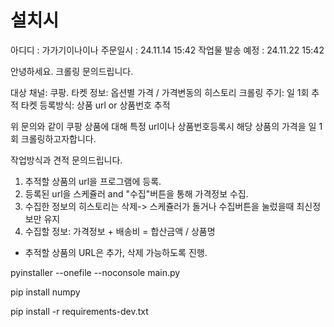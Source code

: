 # 설치시

아디디 : 가가기이나이나
주문일시 : 24.11.14 15:42
작업물 발송 예정 : 24.11.22 15:42

안녕하세요.
크롤링 문의드립니다.

대상 채널: 쿠팡.
타켓 정보: 옵션별 가격 / 가격변동의 히스토리
크롤링 주기: 일 1회 추적
타켓 등록방식: 상품 url or 상품번호 추적

위 문의와 같이 쿠팡 상품에 대해 특정 url이나 상품번호등록시 해당 상품의 가격을 일 1회 크롤링하고자합니다.

작업방식과 견적 문의드립니다.


1. 추적할 상품의 url을 프로그램에 등록.
2. 등록된 url을 스케쥴러 and "수집"버튼을 통해 가격정보 수집.
3. 수집한 정보의 히스토리는 삭제-> 스케쥴러가 돌거나 수집버튼을 눌렀을때 최신정보만 유지
4. 수집할 정보: 가격정보 + 배송비 = 합산금액 / 상품명

* 추적할 상품의 URL은 추가, 삭제 가능하도록 진행.



pyinstaller --onefile --noconsole main.py

pip install numpy

pip install -r requirements-dev.txt

